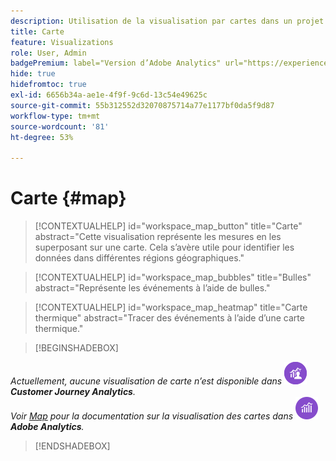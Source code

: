 ```yaml
---
description: Utilisation de la visualisation par cartes dans un projet Workspace.
title: Carte
feature: Visualizations
role: User, Admin
badgePremium: label="Version d’Adobe Analytics" url="https://experienceleague.adobe.com/docs/analytics/analyze/analysis-workspace/visualizations/map-visualization.html" tooltip="Sélectionnez cette option pour afficher la version Adobe Analytics de cet article."
hide: true
hidefromtoc: true
exl-id: 6656b34a-ae1e-4f9f-9c6d-13c54e49625c
source-git-commit: 55b312552d32070875714a77e1177bf0da5f9d87
workflow-type: tm+mt
source-wordcount: '81'
ht-degree: 53%

---
```


# Carte {#map}

<!-- markdownlint-disable MD034 -->

>[!CONTEXTUALHELP]
>id="workspace_map_button"
>title="Carte"
>abstract="Cette visualisation représente les mesures en les superposant sur une carte. Cela s’avère utile pour identifier les données dans différentes régions géographiques."

<!-- markdownlint-enable MD034 -->

<!-- markdownlint-disable MD034 -->

>[!CONTEXTUALHELP]
>id="workspace_map_bubbles"
>title="Bulles"
>abstract="Représente les événements à l’aide de bulles."

<!-- markdownlint-enable MD034 -->

<!-- markdownlint-disable MD034 -->

>[!CONTEXTUALHELP]
>id="workspace_map_heatmap"
>title="Carte thermique"
>abstract="Tracer des événements à l’aide d’une carte thermique."

<!-- markdownlint-enable MD034 -->

>[!BEGINSHADEBOX]

_Actuellement, aucune visualisation de carte n’est disponible dans_ ![CustomerJourneyAnalytics](/help/assets/icons/CustomerJourneyAnalytics.svg) _**Customer Journey Analytics**._<br/>_Voir [Map](https://experienceleague.adobe.com/en/docs/analytics/analyze/analysis-workspace/visualizations/map-visualization) pour la documentation sur la visualisation des cartes dans_ ![AdobeAnalytics](/help/assets/icons/AdobeAnalytics.svg) _**Adobe Analytics**._

>[!ENDSHADEBOX]

